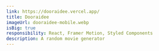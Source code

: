 ```yaml
---
link: https://dooraidee.vercel.app/
title: Dooraidee
imageUrl: dooraidee-mobile.webp
isBig: true
responsibility: React, Framer Motion, Styled Components
description: A random movie generator
---
```

